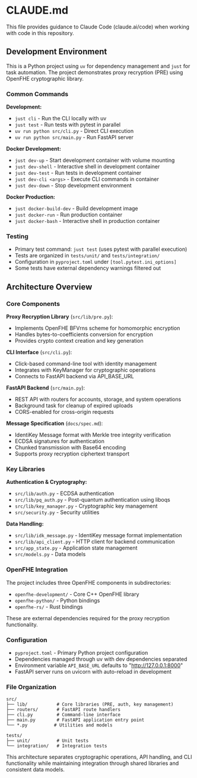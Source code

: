 # CLAUDE.md

This file provides guidance to Claude Code (claude.ai/code) when working with code in this repository.

## Development Environment

This is a Python project using `uv` for dependency management and `just` for task automation. The project demonstrates proxy recryption (PRE) using OpenFHE cryptographic library.

### Common Commands

**Development:**

- `just cli` - Run the CLI locally with uv
- `just test` - Run tests with pytest in parallel
- `uv run python src/cli.py` - Direct CLI execution
- `uv run python src/main.py` - Run FastAPI server

**Docker Development:**

- `just dev-up` - Start development container with volume mounting
- `just dev-shell` - Interactive shell in development container  
- `just dev-test` - Run tests in development container
- `just dev-cli <args>` - Execute CLI commands in container
- `just dev-down` - Stop development environment

**Docker Production:**

- `just docker-build-dev` - Build development image
- `just docker-run` - Run production container
- `just docker-bash` - Interactive shell in production container

### Testing

- Primary test command: `just test` (uses pytest with parallel execution)
- Tests are organized in `tests/unit/` and `tests/integration/`
- Configuration in `pyproject.toml` under `[tool.pytest.ini_options]`
- Some tests have external dependency warnings filtered out

## Architecture Overview

### Core Components

**Proxy Recryption Library** (`src/lib/pre.py`):

- Implements OpenFHE BFVrns scheme for homomorphic encryption
- Handles bytes-to-coefficients conversion for encryption
- Provides crypto context creation and key generation

**CLI Interface** (`src/cli.py`):

- Click-based command-line tool with identity management
- Integrates with KeyManager for cryptographic operations
- Connects to FastAPI backend via API_BASE_URL

**FastAPI Backend** (`src/main.py`):

- REST API with routers for accounts, storage, and system operations
- Background task for cleanup of expired uploads
- CORS-enabled for cross-origin requests

**Message Specification** (`docs/spec.md`):

- IdentiKey Message format with Merkle tree integrity verification
- ECDSA signatures for authentication
- Chunked transmission with Base64 encoding
- Supports proxy recryption ciphertext transport

### Key Libraries

**Authentication & Cryptography:**

- `src/lib/auth.py` - ECDSA authentication
- `src/lib/pq_auth.py` - Post-quantum authentication using liboqs
- `src/lib/key_manager.py` - Cryptographic key management
- `src/security.py` - Security utilities

**Data Handling:**

- `src/lib/idk_message.py` - IdentiKey message format implementation
- `src/lib/api_client.py` - HTTP client for backend communication
- `src/app_state.py` - Application state management
- `src/models.py` - Data models

### OpenFHE Integration

The project includes three OpenFHE components in subdirectories:

- `openfhe-development/` - Core C++ OpenFHE library
- `openfhe-python/` - Python bindings
- `openfhe-rs/` - Rust bindings

These are external dependencies required for the proxy recryption functionality.

### Configuration

- `pyproject.toml` - Primary Python project configuration
- Dependencies managed through uv with dev dependencies separated
- Environment variable `API_BASE_URL` defaults to "<http://127.0.0.1:8000>"
- FastAPI server runs on uvicorn with auto-reload in development

### File Organization

```
src/
├── lib/           # Core libraries (PRE, auth, key management)
├── routers/       # FastAPI route handlers
├── cli.py         # Command-line interface
├── main.py        # FastAPI application entry point
└── *.py          # Utilities and models

tests/
├── unit/          # Unit tests
└── integration/   # Integration tests
```

This architecture separates cryptographic operations, API handling, and CLI functionality while maintaining integration through shared libraries and consistent data models.
